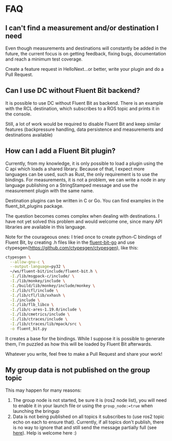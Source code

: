 # FAQ

## I can't find a measurement and/or destination I need

Even though measurements and destinations will constantly be added in the future, the current focus is on getting feedback, fixing bugs, documentation and reach a minimum test coverage.

Create a feature request in HelloNext...or better, write your plugin and do a Pull Request.

## Can I use DC without Fluent Bit backend?
It is possible to use DC without Fluent Bit as backend. There is an example with the RCL destination, which subscribes to a ROS topic and prints it in the console.

Still, a lot of work would be required to disable Fluent Bit and keep similar features (backpressure handling, data persistence and measurements and destinations available)

## How can I add a Fluent Bit plugin?

Currently, from my knowledge, it is only possible to load a plugin using the C api which loads a shared library. Because of that, I expect more languages can be used, such as Rust, the only requirement is to use the bindings. For measurements, it is not a problem, we can write a node in any language publishing on a StringStamped message and use the measurement plugin with the same name.

Destination plugins can be written in C or Go. You can find examples in the fluent_bit_plugins package.

The question becomes comes complex when dealing with destinations. I have not yet solved this problem and would welcome one, since many API libraries are available in this language.

Note for the courageous ones: I tried once to create python-C bindings of Fluent Bit, by creating .h files like in the [fluent-bit-go](https://github.com/fluent/fluent-bit-go) and use ctypesgen(https://github.com/ctypesgen/ctypesgen), like this:

```bash
ctypesgen \
  --allow-gnu-c \
  --output-language=py32 \
  ~/ws/fluent-bit/include/fluent-bit.h \
  -I./lib/msgpack-c/include/ \
  -I./lib/monkey/include \
  -I./build/lib/monkey/include/monkey \
  -I./lib/cfl/include \
  -I./lib/cfl/lib/xxhash \
  -I./include \
  -I./lib/flb_libco \
  -I./lib/c-ares-1.19.0/include \
  -I./lib/cmetrics/include \
  -I./lib/ctraces/include \
  -I./lib/ctraces/lib/mpack/src \
  -o fluent_bit.py
```

It creates a base for the bindings. While I suppose it is possible to generate them, I'm puzzled as how this will be loaded by Fluent Bit afterwards.

Whatever you write, feel free to make a Pull Request and share your work!

## My group data is not published on the group topic

This may happen for many reasons:

1. The group node is not started, be sure it is (ros2 node list), you will need to enable it in your launch file or using the `group_node:=true` when launching the bringup
2. Data is not being published on all topics it subscribes to (use ros2 topic echo on each to ensure that). Currently, if all topics don't publish, there is no way to ignore that and still send the message partially full (see [here](https://answers.ros.org/question/410138/is-it-possible-to-drop-or-keep-message-in-approximatetimesynchronizer/)). Help is welcome here :)
